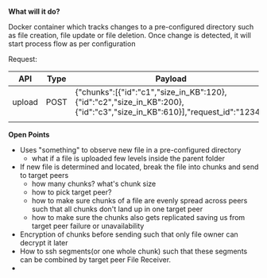 **What will it do?**

Docker container which tracks changes to a pre-configured directory such as file creation, file update or file deletion. Once change is detected, it will start process flow as per configuration

Request:


| API    | Type | Payload                                                                                                                 | Response                                                                                                    |
| ------ | ---- | ----------------------------------------------------------------------------------------------------------------------- | ----------------------------------------------------------------------------------------------------------- |
| upload | POST | {"chunks":[{"id":"c1","size_in_KB":120},{"id":"c2","size_in_KB":200},{"id":"c3","size_in_KB":610}],"request_id":"1234"} | {"chunks":[{"id":"c1","send":"OK"},{"id":"c2","send":"NOTOK"},{"id":"c3","send":"OK"}],"request_id":"1234"} |
|        |      |                                                                                                                         |                                                                                                             |


**Open Points**

- Uses "something" to observe new file in a pre-configured directory
	- what if a file is uploaded few levels inside the parent folder
- If new file is determined and located, break the file into chunks and send to target peers
	- how many chunks? what's chunk size
	- how to pick target peer?
	- how to make sure chunks of a file are evenly spread across peers such that all chunks don't land up in one target peer
	- how to make sure the chunks also gets replicated saving us from target peer failure or unavailability
- Encryption of chunks before sending such that only file owner can decrypt it later
- How to ssh segments(or one whole chunk) such that these segments can be combined by target peer File Receiver.
- 